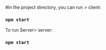 #In the project directory, you can run > client:

### `npm start`

To run Server> server:

### `npm start`
